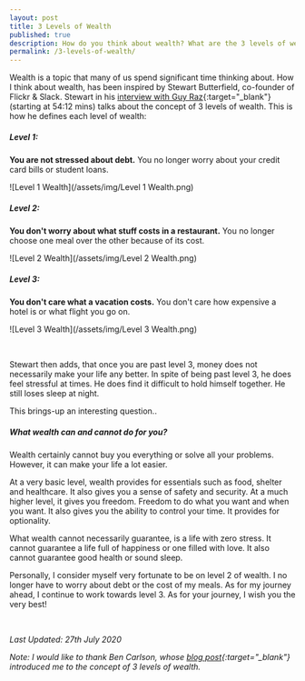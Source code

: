```yaml
---
layout: post
title: 3 Levels of Wealth
published: true
description: How do you think about wealth? What are the 3 levels of wealth? 
permalink: /3-levels-of-wealth/
---
```


Wealth is a topic that many of us spend significant time thinking about. How I think about wealth, has been inspired by Stewart Butterfield, co-founder of Flickr & Slack. Stewart in his [interview with Guy Raz](https://podcasts.apple.com/bs/podcast/slack-flickr-stewart-butterfield/id1150510297?i=1000416850265){:target="_blank"} (starting at 54:12 mins) talks about the concept of 3 levels of wealth. This is how he defines each level of wealth: 

##### **Level 1:** 
**You are not stressed about debt.** You no longer worry about your credit card bills or student loans. 

![Level 1 Wealth](/assets/img/Level 1 Wealth.png)

##### **Level 2:** 
**You don't worry about what stuff costs in a restaurant.** You no longer choose one meal over the other because of its cost.

![Level 2 Wealth](/assets/img/Level 2 Wealth.png)

##### **Level 3:** 
**You don't care what a vacation costs.** You don't care how expensive a hotel is or what flight you go on.

![Level 3 Wealth](/assets/img/Level 3 Wealth.png)

<br />     

Stewart then adds, that once you are past level 3, money does not necessarily make your life any better. In spite of being past level 3, he does feel stressful at times. He does find it difficult to hold himself together. He still loses sleep at night. 

This brings-up an interesting question.. 

##### **What wealth can and cannot do for you?**

Wealth certainly cannot buy you everything or solve all your problems. However, it can make your life a lot easier.

At a very basic level, wealth provides for essentials such as food, shelter and healthcare. It also gives you a sense of safety and security. At a much higher level, it gives you freedom. Freedom to do what you want and when you want. It also gives you the ability to control your time. It provides for optionality. 

What wealth cannot necessarily guarantee, is a life with zero stress. It cannot guarantee a life full of happiness or one filled with love. It also cannot guarantee good health or sound sleep. 

Personally, I consider myself very fortunate to be on level 2 of wealth. I no longer have to worry about debt or the cost of my meals. As for my journey ahead, I continue to work towards level 3. As for your journey, I wish you the very best!

<br />

*Last Updated: 27th July 2020* 

*Note: I would like to thank Ben Carlson, whose [blog post](https://awealthofcommonsense.com/2018/08/the-3-levels-of-wealth/){:target="_blank"} introduced me to the concept of 3 levels of wealth.*
